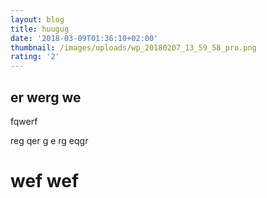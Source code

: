 ```yaml
---
layout: blog
title: huugug
date: '2018-03-09T01:36:10+02:00'
thumbnail: /images/uploads/wp_20180207_13_59_58_pro.png
rating: '2'
---
```

## er werg we

fqwerf

reg
qer
g
e
rg
eqgr


# wef wef 
